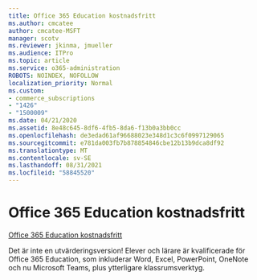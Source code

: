 ```yaml
---
title: Office 365 Education kostnadsfritt
ms.author: cmcatee
author: cmcatee-MSFT
manager: scotv
ms.reviewer: jkinma, jmueller
ms.audience: ITPro
ms.topic: article
ms.service: o365-administration
ROBOTS: NOINDEX, NOFOLLOW
localization_priority: Normal
ms.custom:
- commerce_subscriptions
- "1426"
- "1500009"
ms.date: 04/21/2020
ms.assetid: 8e48c645-8df6-4fb5-8da6-f13b0a3bb0cc
ms.openlocfilehash: de3edad61af96688023e348d1c3c6f0997129065
ms.sourcegitcommit: e781da003fb7b878854846cbe12b13b9dca8df92
ms.translationtype: MT
ms.contentlocale: sv-SE
ms.lasthandoff: 08/31/2021
ms.locfileid: "58845520"
---
```

# <a name="office-365-education-for-free"></a>Office 365 Education kostnadsfritt

[Office 365 Education kostnadsfritt](https://products.office.com/student/office-in-education?ms.officeurl=students)
  
Det är inte en utvärderingsversion! Elever och lärare är kvalificerade för Office 365 Education, som inkluderar Word, Excel, PowerPoint, OneNote och nu Microsoft Teams, plus ytterligare klassrumsverktyg.